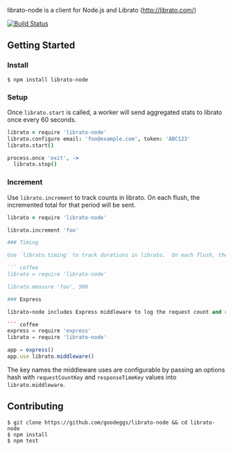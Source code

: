 librato-node is a client for Node.js and Librato (http://librato.com/)

[![Build Status](https://travis-ci.org/goodeggs/librato-node.png)](https://travis-ci.org/goodeggs/librato-node)

Getting Started
---------------

### Install

    $ npm install librato-node

### Setup

Once `librato.start` is called, a worker will send aggregated stats to librato once every 60 seconds.

``` coffee
librato = require 'librato-node'
librato.configure email: 'foo@example.com', token: 'ABC123'
librato.start()

process.once 'exit', ->
  librato.stop()
```

### Increment

Use `librato.increment` to track counts in librato.  On each flush, the incremented total for that period will be sent.

``` coffee
librato = require 'librato-node'

librato.increment 'foo'

### Timing

Use `librato.timing` to track durations in librato.  On each flush, the count, max, min and 90th percentile mean for that period will be sent.

``` coffee
librato = require 'librato-node'

librato.measure 'foo', 500

### Express

librato-node includes Express middleware to log the request count and response times for your app.  It also works in other Connect-based apps.

``` coffee
express = require 'express'
librato = require 'librato-node'

app = express()
app.use librato.middleware()
```

The key names the middleware uses are configurable by passing an options hash with `requestCountKey` and `responseTimeKey` values into `librato.middleware`.

Contributing
-------------

```
$ git clone https://github.com/goodeggs/librato-node && cd librato-node
$ npm install
$ npm test
```

